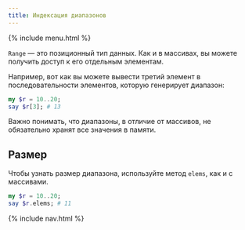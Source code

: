 ```yaml
---
title: Индексация диапазонов
---
```


{% include menu.html %}

`Range` — это позиционный тип данных. Как и в массивах, вы можете получить доступ к его отдельным элементам.

Например, вот как вы можете вывести третий элемент в последовательности элементов, которую генерирует диапазон:

```raku
my $r = 10..20;
say $r[3]; # 13
```

Важно понимать, что диапазоны, в отличие от массивов, не обязательно хранят все значения в памяти.

## Размер

Чтобы узнать размер диапазона, используйте метод `elems`, как и с массивами.

```raku
my $r = 10..20;
say $r.elems; # 11
```

{% include nav.html %}
